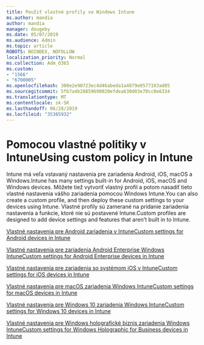 ```yaml
---
title: Použiť vlastné profily vo Windows Intune
ms.author: mandia
author: mandia
manager: dougeby
ms.date: 05/07/2019
ms.audience: Admin
ms.topic: article
ROBOTS: NOINDEX, NOFOLLOW
localization_priority: Normal
ms.collection: Adm_O365
ms.custom:
- "1566"
- "6700005"
ms.openlocfilehash: 300e2e90723ec4d46abeda1a4879e0577193ad05
ms.sourcegitcommit: 5fb7a4b28859690020efdea630d03e70cc0e6334
ms.translationtype: MT
ms.contentlocale: sk-SK
ms.lasthandoff: 06/28/2019
ms.locfileid: "35365932"
---
```

# <a name="using-custom-policy-in-intune"></a><span data-ttu-id="4ff42-102">Pomocou vlastné politiky v Intune</span><span class="sxs-lookup"><span data-stu-id="4ff42-102">Using custom policy in Intune</span></span>

<span data-ttu-id="4ff42-103">Intune má veľa vstavaný nastavenia pre zariadenia Android, iOS, macOS a Windows.</span><span class="sxs-lookup"><span data-stu-id="4ff42-103">Intune has many settings built-in for Android, iOS, macOS and Windows devices.</span></span> <span data-ttu-id="4ff42-104">Môžete tiež vytvoriť vlastný profil a potom nasadiť tieto vlastné nastavenia vášho zariadenia pomocou Windows Intune.</span><span class="sxs-lookup"><span data-stu-id="4ff42-104">You can also create a custom profile, and then deploy these custom settings to your devices using Intune.</span></span> <span data-ttu-id="4ff42-105">Vlastné profily sú zamerané na pridanie zariadenia nastavenia a funkcie, ktoré nie sú postavené Intune.</span><span class="sxs-lookup"><span data-stu-id="4ff42-105">Custom profiles are designed to add device settings and features that aren't built in to Intune.</span></span>

[<span data-ttu-id="4ff42-106">Vlastné nastavenia pre Android zariadenia v Intune</span><span class="sxs-lookup"><span data-stu-id="4ff42-106">Custom settings for Android devices in Intune</span></span>](https://docs.microsoft.com/intune/custom-settings-android)

[<span data-ttu-id="4ff42-107">Vlastné nastavenia pre zariadenia Android Enterprise Windows Intune</span><span class="sxs-lookup"><span data-stu-id="4ff42-107">Custom settings for Android Enterprise devices in Intune</span></span>](https://docs.microsoft.com/intune/custom-settings-android-for-work)

[<span data-ttu-id="4ff42-108">Vlastné nastavenia pre zariadenia so systémom iOS v Intune</span><span class="sxs-lookup"><span data-stu-id="4ff42-108">Custom settings for iOS devices in Intune</span></span>](https://docs.microsoft.com/intune/custom-settings-ios)

[<span data-ttu-id="4ff42-109">Vlastné nastavenia pre macOS zariadenia Windows Intune</span><span class="sxs-lookup"><span data-stu-id="4ff42-109">Custom settings for macOS devices in Intune</span></span>](https://docs.microsoft.com/intune/custom-settings-macos)

[<span data-ttu-id="4ff42-110">Vlastné nastavenia pre Windows 10 zariadenia Windows Intune</span><span class="sxs-lookup"><span data-stu-id="4ff42-110">Custom settings for Windows 10 devices in Intune</span></span>](https://docs.microsoft.com/intune/custom-settings-windows-10)

[<span data-ttu-id="4ff42-111">Vlastné nastavenia pre Windows holografické biznis zariadenia Windows Intune</span><span class="sxs-lookup"><span data-stu-id="4ff42-111">Custom settings for Windows Holographic for Business devices in Intune</span></span>](https://docs.microsoft.com/intune/custom-settings-windows-holographic)
